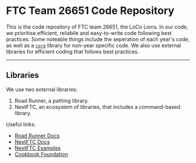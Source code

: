 FTC Team 26651 Code Repository
=

This is the code repository of FTC team 26651, the LoCo Lions. In our code, we prioritise efficient, reliabile and easy-to-write code following best practices. Some noteable things include the seperation of each year's code, as well as a [`core`](https://github.com/FTC-26651/FtcRobotController/tree/master/TeamCode/src/main/java/org/firstinspires/ftc/teamcode/core) library for non-year specific code. We also use external libraries for efficient coding that follows best practices.


---

Libraries
-

We use two external libraries:
1. Road Runner, a pathing library.
2. NextFTC, an ecosystem of libraries, that includes a command-based library.
   <br>

Useful links:
- [Road Runner Docs](https://rr.brott.dev/docs/v1-0/installation/)
- [NextFTC Docs](https://nextftc.dev/)
- [NextFTC Examples](https://github.com/NextFTC/Examples)
- [Cookbook Foundation](https://cookbook.dairy.foundation/introduction.html)